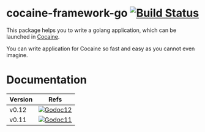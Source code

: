 # cocaine-framework-go [![Build Status][travis-image]][travis-url]

This package helps you to write a golang application, which can be launched in [Cocaine](https://github.com/cocaine/cocaine-core).

You can write application for Cocaine so fast and easy as you cannot even imagine.

# Documentation

Version  | Refs
---------|--------------
v0.12    | [![Godoc12][go-doc-image-12]][go-doc-url-12]
v0.11    | [![Godoc11][go-doc-image-11]][go-doc-url-11]

[go-doc-url-12]: http://godoc.org/github.com/cocaine/cocaine-framework-go/cocaine12
[go-doc-image-12]: https://godoc.org/github.com/noxiouz/cocaine/cocaine-framework-go/cocaine12?status.png

[go-doc-url-11]: http://godoc.org/github.com/cocaine/cocaine-framework-go/cocaine
[go-doc-image-11]: https://godoc.org/github.com/noxiouz/cocaine/cocaine-framework-go/cocaine?status.png

[travis-image]: https://travis-ci.org/cocaine/cocaine-framework-go.png?branch=master
[travis-url]: http://travis-ci.org/cocaine/cocaine-framework-go
